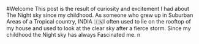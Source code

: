 #Welcome 
This post is the result of curiosity and excitement I had about The Night sky since my childhood. As someone who grew up in Suburban Areas of a Tropical country, INDIA 🇮🇳I often used to lie on the rooftop of my house and used to look at the clear sky after a fierce storm. Since my childhood the Night sky has always Fascinated me. 
n    
